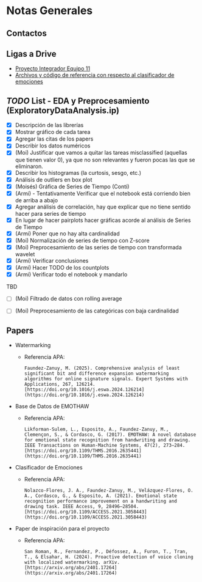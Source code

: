 # Notas Generales

## Contactos

## Ligas a Drive

- [Proyecto Integrador Equipo 11](https://drive.google.com/drive/folders/1joVSRDilCpmXUvUuA5mDYbg5HulQMv7O)
- [Archivos y código de referencia con respecto al clasificador de emociones](https://drive.google.com/drive/u/1/folders/1QeE3B8Rt5N68If2umk0SSwnRU3F2POcS)

## *TODO* List - EDA y Preprocesamiento (ExploratoryDataAnalysis.ip)
- [x] Descripción de las librerías
- [x] Mostrar gráfico de cada tarea
- [x] Agregar las citas de los papers
- [x] Describir los datos numéricos
- [x] (Moi) Justificar que vamos a quitar las tareas misclassified (aquellas que tienen valor 0), ya que no son relevantes y fueron pocas las que se eliminaron. 
- [x] Describir los histogramas (la curtosis, sesgo, etc.)
- [x] Análisis de outliers en box plot
- [x] (Moisés) Gráfica de Series de Tiempo (Conti)
- [x] (Armi) - Tentativamente Verificar que el notebook está corriendo bien de arriba a abajo
- [x] Agregar análisis de correlación, hay que explicar que no tiene sentido hacer para series de tiempo
- [x] En lugar de hacer pairplots hacer gráficas acorde al análisis de Series de Tiempo
- [x] (Armi) Poner que no hay alta cardinalidad
- [x] (Moi) Normalización de series de tiempo con Z-score
- [x] (Moi) Preprocesamiento de las series de tiempo con transformada wavelet
- [x] (Armi) Verificar conclusiones
- [x] (Armi) Hacer TODO de los countplots
- [x] (Armi) Verificar todo el notebook y mandarlo

TBD

- [ ] (Moi) Filtrado de datos con rolling average
- [ ] (Moi) Preprocesamiento de las categóricas con baja cardinalidad
 

## Papers

- Watermarking
  - Referencia APA:
    ```plaintext
    Faundez-Zanuy, M. (2025). Comprehensive analysis of least significant bit and difference expansion watermarking algorithms for online signature signals. Expert Systems with Applications, 267, 126214. [https://doi.org/10.1016/j.eswa.2024.126214](https://doi.org/10.1016/j.eswa.2024.126214)
    ```

- Base de Datos de EMOTHAW
  - Referencia APA:
    ```plaintext
    Likforman-Sulem, L., Esposito, A., Faundez-Zanuy, M., Clemençon, S., & Cordasco, G. (2017). EMOTHAW: A novel database for emotional state recognition from handwriting and drawing. IEEE Transactions on Human-Machine Systems, 47(2), 273–284. [https://doi.org/10.1109/THMS.2016.2635441](https://doi.org/10.1109/THMS.2016.2635441)
    ```

- Clasificador de Emociones
  - Referencia APA:
    ```plaintext
    Nolazco-Flores, J. A., Faundez-Zanuy, M., Velázquez-Flores, O. A., Cordasco, G., & Esposito, A. (2021). Emotional state recognition performance improvement on a handwriting and drawing task. IEEE Access, 9, 28496–28504. [https://doi.org/10.1109/ACCESS.2021.3058443](https://doi.org/10.1109/ACCESS.2021.3058443)
    ```

- Paper de inspiración para el proyecto
  - Referencia APA:
    ```plaintext
    San Roman, R., Fernandez, P., Défossez, A., Furon, T., Tran, T., & Elsahar, H. (2024). Proactive detection of voice cloning with localized watermarking. arXiv. [https://arxiv.org/abs/2401.17264](https://arxiv.org/abs/2401.17264)
    ```